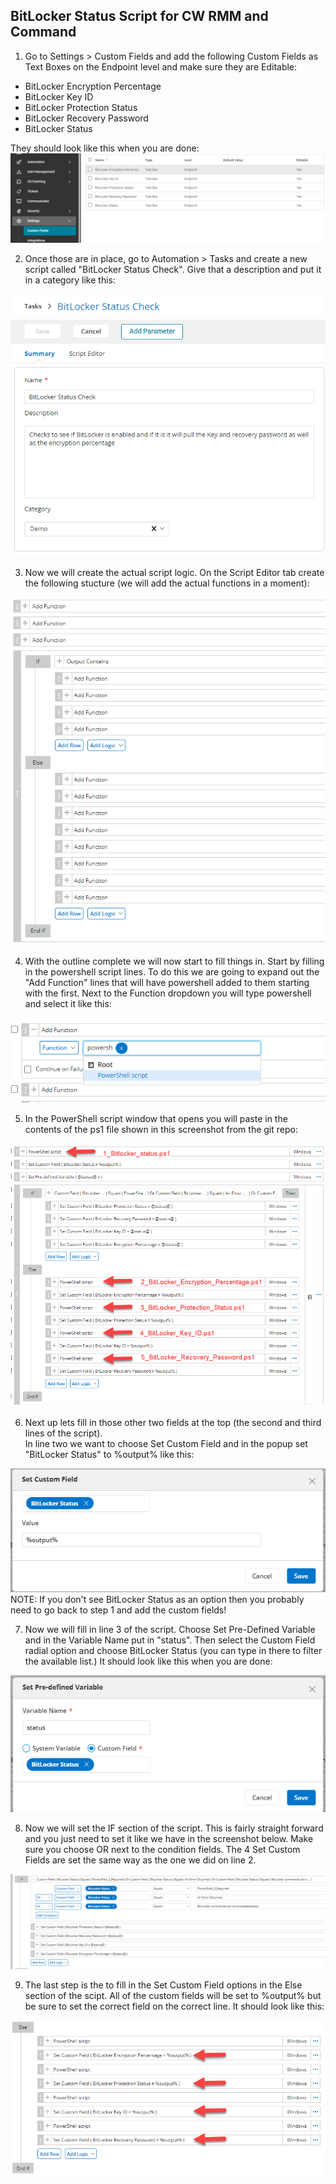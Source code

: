 ## BitLocker Status Script for CW RMM and Command

1) Go to Settings > Custom Fields and add the following Custom Fields as Text Boxes on the Endpoint level and make sure they are Editable:

<ul><li>BitLocker Encryption Percentage</li>
<li>BitLocker Key ID</li>
<li>BitLocker Protection Status</li>
<li>BitLocker Recovery Password</li>
<li>BitLocker Status</li></ul>

They should look like this when you are done:
<img src="/screenshots/CustomFields.png">

2) Once those are in place, go to Automation > Tasks and create a new script called "BitLocker Status Check".  Give that a description and put it in a category like this:
<img src="/screenshots/ScriptSummary.png">

3) Now we will create the actual script logic.  On the Script Editor tab create the following stucture (we will add the actual functions in a moment):
<img src="/screenshots/ScriptOutline.png">

4) With the outline complete we will now start to fill things in.  Start by filling in the powershell script lines.  To do this we are going to expand out the  "Add Function" lines that will have powershell added to them starting with the first.  Next to the Function dropdown you will type powershell and select it like this: 
<img src="/screenshots/ScriptPowerShellLine.png">

5) In the PowerShell script window that opens you will paste in the contents of the ps1 file shown in this screenshot from the git repo:
<img src="/screenshots/ScriptPowershell.png">

6) Next up lets fill in those other two fields at the top (the second and third lines of the script).  
In line two we want to choose Set Custom Field and in the popup set "BitLocker Status" to %output% like this:
<img src="/screenshots/status_to_output.png">
NOTE: If you don't see BitLocker Status as an option then you probably need to go back to step 1 and add the custom fields!

7) Now we will fill in line 3 of the script.  Choose Set Pre-Defined Variable and in the Variable Name put in "status".  Then select the Custom Field radial option and choose BitLocker Status (you can type in there to filter the available list.)  It should look like this when you are done:
<img src="/screenshots/predefined_status.png">

8) Now we will set the IF section of the script.  This is fairly straight forward and you just need to set it like we have in the screenshot below.  Make sure you choose OR next to the condition fields.  The 4 Set Custom Fields are set the same way as the one we did on line 2.
<img src="/screenshots/If_section.png">

9) The last step is the to fill in the Set Custom Field options in the Else section of the scipt.  All of the custom fields will be set to %output% but be sure to set the correct field on the correct line.  It should look like this:
<img src="/screenshots/Custom_Field_Output.png">

